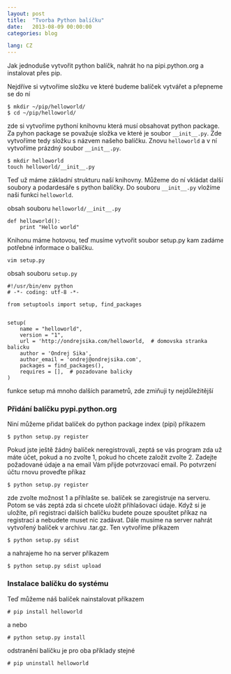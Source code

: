 ```yaml
---
layout: post
title:  "Tvorba Python balíčku"
date:   2013-08-09 00:00:00
categories: blog

lang: CZ
---
```


Jak jednoduše vytvořit python balíčk, nahrát ho na pipi.python.org a instalovat přes pip.

Nejdříve si vytvoříme složku ve které budeme balíček vytvářet a přepneme se do ní

```
$ mkdir ~/pip/helloworld/
$ cd ~/pip/helloworld/
```

zde si vytvoříme pythoní knihovnu která musí obsahovat python package. Za pyhon package se považuje složka ve které je soubor `__init__.py`. Zde vytvoříme tedy složku s názvem našeho balíčku. Znovu `helloworld` a v ní vytvoříme prázdný soubor `__init__.py`.

```
$ mkdir helloworld
touch helloworld/__init__.py
```

Teď už máme základní strukturu naší knihovny. Můžeme do ní vkládat další soubory a podardesáře s python balíčky.
Do souboru `__init__.py` vložíme naši funkci `helloworld`.

obsah souboru `helloworld/__init__.py`
```
def helloworld():
    print "Hello world"
```

Knihonu máme hotovou, teď musíme vytvořit soubor setup.py kam zadáme potřebné informace o balíčku.

```
vim setup.py
```

obsah souboru `setup.py`

```
#!/usr/bin/env python
# -*- coding: utf-8 -*-

from setuptools import setup, find_packages


setup(
    name = "helloworld",
    version = "1",
    url = 'http://ondrejsika.com/helloworld,  # domovska stranka balicku
    author = 'Ondrej Sika',
    author_email = 'ondrej@ondrejsika.com',
    packages = find_packages(),
    requires = [],  # pozadovane balicky
)
```

funkce setup má mnoho dalších parametrů, zde zmiňuji ty nejdůležitější

### Přidání balíčku pypi.python.org
Niní můžeme přidat balíček do python package index (pipi) příkazem

```
$ python setup.py register
```

Pokud jste ještě žádný balíček neregistrovali, zeptá se vás program zda už máte účet, pokud a no zvolte 1, pokud ho chcete založit zvolte 2. Zadejte požadované údaje a na email Vám přijde potvrzovací email. Po potvrzení účtu rnovu proveďte příkaz 

```
$ python setup.py register
```

zde zvolte možnost 1 a přihlašte se. balíček se zaregistruje na serveru. Potom se vás zeptá zda si chcete uložit přihlašovací údaje. Když si je uložíte, při registraci dalších balíčku budete pouze spouštet příkaz na registraci a nebudete muset nic zadávat.
Dále musíme na server nahrát vytvořený balíček v archivu .tar.gz. Ten vytvoříme příkazem

```
$ python setup.py sdist
```

a nahrajeme ho na server příkazem

```
$ python setup.py sdist upload
```

### Instalace balíčku do systému
Teď můžeme náš balíček nainstalovat příkazem

```
# pip install helloworld
```
a nebo

```
# python setup.py install
```

odstranění balíčku je pro oba příklady stejné

```
# pip uninstall helloworld
```